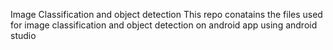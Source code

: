 Image Classification and object detection
This repo conatains the files used for image classification and object detection on android app using android studio
